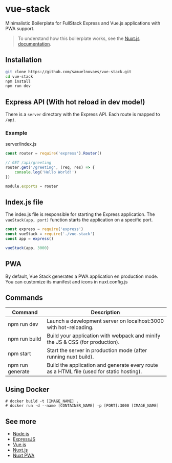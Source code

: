 # vue-stack
Minimalistic Boilerplate for FullStack Express and Vue.js applications with PWA support.

> To understand how this boilerplate works, see the [Nuxt.js documentation](https://nuxtjs.org).

## Installation

```sh
git clone https://github.com/samuelnovaes/vue-stack.git
cd vue-stack
npm install
npm run dev
```

## Express API (With hot reload in dev mode!)

There is a `server` directory with the Express API. Each route is mapped to `/api`.

### Example

server/index.js

```javascript
const router = require('express').Router()

// GET /api/greeting
router.get('/greeting', (req, res) => {
	console.log('Hello World!')
})

module.exports = router
```

## Index.js file

The index.js file is responsible for starting the Express application. The `vueStack(app, port)` function starts the application on a specific port.

```javascript
const express = require('express')
const vueStack = require('./vue-stack')
const app = express()

vueStack(app, 3000)
```

## PWA

By default, Vue Stack generates a PWA application en production mode. You can customize its manifest and icons in nuxt.config.js

## Commands

Command | Description
--- | ---
npm run dev | Launch a development server on localhost:3000 with hot-reloading.
npm run build | Build your application with webpack and minify the JS & CSS (for production).
npm start | Start the server in production mode (after running nuxt build).
npm run generate | Build the application and generate every route as a HTML file (used for static hosting).

## Using Docker

```
# docker build -t [IMAGE_NAME] .
# docker run -d --name [CONTAINER_NAME] -p [PORT]:3000 [IMAGE_NAME]
```

## See more

- [Node.js](https://nodejs.org)
- [ExpressJS](http://expressjs.com)
- [Vue.js](http://vuejs.org)
- [Nuxt.js](https://nuxtjs.org)
- [Nuxt PWA](https://pwa.nuxtjs.org)